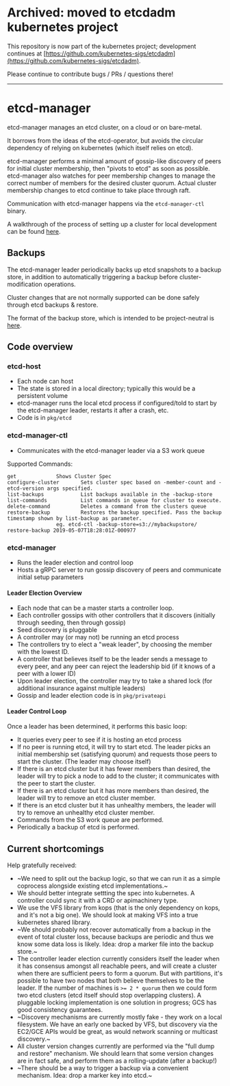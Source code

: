 # Archived: moved to etcdadm kubernetes project

This repository is now part of the kubernetes project; development continues at [https://github.com/kubernetes-sigs/etcdadm](https://github.com/kubernetes-sigs/etcdadm).

Please continue to contribute bugs / PRs / questions there!

---


# etcd-manager

etcd-manager manages an etcd cluster, on a cloud or on bare-metal.

It borrows from the ideas of the etcd-operator, but avoids the circular dependency of relying on kubernetes (which itself relies on etcd).

etcd-manager performs a minimal amount of gossip-like discovery of peers for initial cluster membership, then "pivots to etcd" as soon as possible.
etcd-manager also watches for peer membership changes to manage the correct number of members for the desired cluster quorum.
Actual cluster membership changes to etcd continue to take place through raft.

Communication with etcd-manager happens via the `etcd-manager-ctl` binary.

A walkthrough of the process of setting up a cluster for local development can be found [here](docs/walkthrough.md).

## Backups
The etcd-manager leader periodically backs up etcd snapshots to a backup store, in addition to automatically triggering a backup before cluster-modification operations.

Cluster changes that are not normally supported can be done safely through etcd backups & restore.

The format of the backup store, which is intended to be project-neutral is [here](docs/backupstructure.md).

## Code overview

### etcd-host

* Each node can host
* The state is stored in a local directory; typically this would be a persistent volume
* etcd-manager runs the local etcd process if configured/told to start by the etcd-manager leader, restarts it after a crash, etc.
* Code is in `pkg/etcd`

### etcd-manager-ctl
* Communicates with the etcd-manager leader via a S3 work queue

Supported Commands:
```
get				Shows Cluster Spec
configure-cluster		Sets cluster spec based on -member-count and -etcd-version args specified.
list-backups			List backups available in the -backup-store
list-commands			List commands in queue for cluster to execute.
delete-command			Deletes a command from the clusters queue
restore-backup			Restores the backup specified. Pass the backup timestamp shown by list-backup as parameter.
				eg. etcd-ctl -backup-store=s3://mybackupstore/ restore-backup 2019-05-07T18:28:01Z-000977
```

### etcd-manager
* Runs the leader election and control loop
* Hosts a gRPC server to run gossip discovery of peers and communicate initial setup parameters

#### Leader Election Overview

* Each node that can be a master starts a controller loop.
* Each controller gossips with other controllers that it discovers (initially through seeding, then through gossip)
* Seed discovery is pluggable
* A controller may (or may not) be running an etcd process
* The controllers try to elect a "weak leader", by choosing the member with the lowest ID.
* A controller that believes itself to be the leader sends a message to every peer, and any peer can reject the leadership bid (if it knows of a peer with a lower ID)
* Upon leader election, the controller may try to take a shared lock (for additional insurance against multiple leaders)
* Gossip and leader election code is in `pkg/privateapi`

#### Leader Control Loop

Once a leader has been determined, it performs this basic loop:

* It queries every peer to see if it is hosting an etcd process
* If no peer is running etcd, it will try to start etcd.  The leader picks an initial membership set (satisfying quorum) and requests those peers to start the cluster.  (The leader may choose itself)
* If there is an etcd cluster but it has fewer members than desired, the leader will try to pick a node to add to the cluster; it communicates with the peer to start the cluster.
* If there is an etcd cluster but it has more members than desired, the leader will try to remove an etcd cluster member.
* If there is an etcd cluster but it has unhealthy members, the leader will try to remove an unhealthy etcd cluster member.
* Commands from the S3 work queue are performed.
* Periodically a backup of etcd is performed.

## Current shortcomings

Help gratefully received:

* ~We need to split out the backup logic, so that we can run it as a simple coprocess
  alongside existing etcd implementations.~
* We should better integrate settting the spec into kubernetes.  A controller could sync it
  with a CRD or apimachinery type.
* We use the VFS library from kops (that is the only dependency on kops, and it's not a big one).  We should look at making VFS
  into a true kubernetes shared library.
* ~We should probably not recover automatically from a backup in the event of total cluster loss, because backups are periodic
  and thus we know some data loss is likely.  Idea: drop a marker file into the backup store.~
* The controller leader election currently considers itself the leader when it has consensus amongst all reachable peers,
  and will create a cluster when there are sufficient peers to form a quorum. But with partitions, it's possible to have
  two nodes that both believe themselves to be the leader.  If the number of machines is `>= 2 * quorum` then we could
  form two etcd clusters (etcd itself should stop overlapping clusters).  A pluggable locking implementation is one
  solution in progress; GCS has good consistency guarantees.
* ~Discovery mechanisms are currently mostly fake - they work on a local filesystem.  We have an early one backed by VFS,
  but discovery via the EC2/GCE APIs would be great, as would network scanning or multicast discovery.~
* All cluster version changes currently are performed via the "full dump and restore" mechanism.  We should learn
  that some version changes are in fact safe, and perform them as a rolling-update (after a backup!)
* ~There should be a way to trigger a backup via a convenient mechanism.  Idea: drop a marker key into etcd.~
